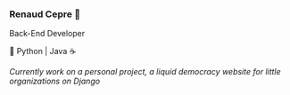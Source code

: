 ### Renaud Cepre 🐍

Back-End Developer 

🐍 Python | Java ☕ 

_Currently work on a personal project, a liquid democracy website for little organizations on Django_

